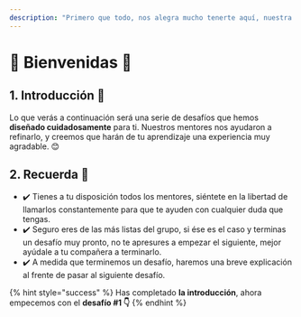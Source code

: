 ```yaml
---
description: "Primero que todo, nos alegra mucho tenerte aquí, nuestra misión es ayudarte a que te sientas cómoda todo el tiempo. Si en algún momento necesitas ayuda, no dudes en buscarnos, estamos aquí para ti. \uD83D\uDE09"
---
```


# 💃 Bienvenidas 💃

## 1. Introducción 💪

Lo que verás a continuación será una serie de desafíos que hemos **diseñado cuidadosamente** para ti. Nuestros mentores nos ayudaron a refinarlo, y creemos que harán de tu aprendizaje una experiencia muy agradable. 😊

## 2. Recuerda 👀

* ✔️ Tienes a tu disposición todos los mentores, siéntete en la libertad de llamarlos constantemente para que te ayuden con cualquier duda que tengas.
* ✔️ Seguro eres de las más listas del grupo, si ése es el caso y terminas un desafío muy pronto, no te apresures a empezar el siguiente, mejor ayúdale a tu compañera a terminarlo.
* ✔️ A medida que terminemos un desafío, haremos una breve explicación al frente de pasar al siguiente desafío.

{% hint style="success" %}
Has completado **la introducción**, ahora empecemos con el **desafío \#1 👇**
{% endhint %}

